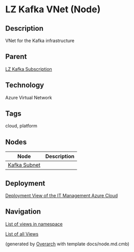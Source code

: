 
# LZ Kafka VNet (Node)
## Description
VNet for the Kafka infrastructure

## Parent
[LZ Kafka Subscription](../../../mybank/it-management/azure/plz-kafka-subscription.md)

## Technology
Azure Virtual Network

## Tags
cloud, platform
## Nodes
| Node | Description |
|---|---|
| [Kafka Subnet](../../../mybank/it-management/azure/plz-kafka-subnet.md)|  |


## Deployment
[Deployment View of the IT Management Azure Cloud](../../../mybank/it-management/azure/deployment-view.md)


## Navigation
[List of views in namespace](./views-in-namespace.md)

[List of all Views](../../../views.md)


(generated by [Overarch](https://github.com/soulspace-org/overarch) with template docs/node.md.cmb)
